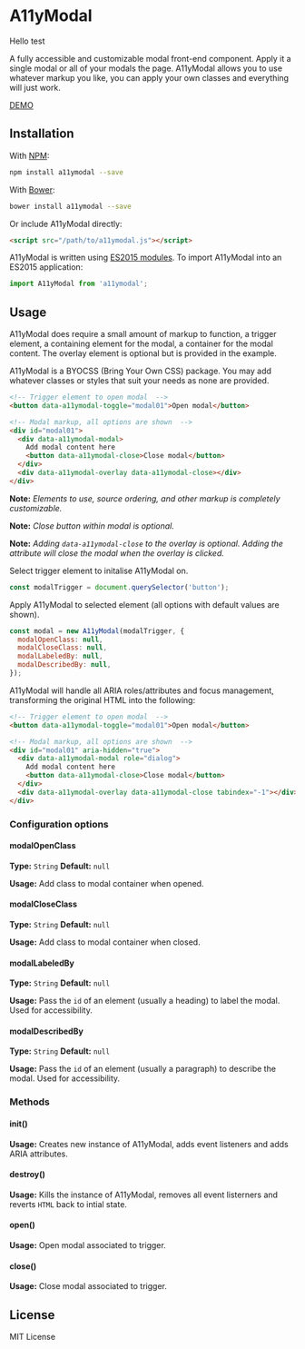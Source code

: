 # A11yModal

Hello test

A fully accessible and customizable modal front-end component. Apply it a single modal or all of your modals the page. A11yModal allows you to use whatever markup you like, you can apply your own classes and everything will just work.

[DEMO](https://codepen.io/azinasili/pen/VbaeBY?editors=1010)

## Installation
With [NPM](https://www.npmjs.com/package/a11ymodal):

```bash
npm install a11ymodal --save
```

With [Bower](https://bower.io/):

```bash
bower install a11ymodal --save
```

Or include A11yModal directly:

```html
<script src="/path/to/a11ymodal.js"></script>
```

A11yModal is written using [ES2015 modules](http://2ality.com/2014/09/es6-modules-final.html). To import A11yModal into an ES2015 application:

```javascript
import A11yModal from 'a11ymodal';
```


## Usage
A11yModal does require a small amount of markup to function, a trigger element, a containing element for the modal, a container for the modal content. The overlay element is optional but is provided in the example.

A11yModal is a BYOCSS (Bring Your Own CSS) package. You may add whatever classes or styles that suit your needs as none are provided.

```html
<!-- Trigger element to open modal  -->
<button data-a11ymodal-toggle="modal01">Open modal</button>

<!-- Modal markup, all options are shown  -->
<div id="modal01">
  <div data-a11ymodal-modal>
    Add modal content here
    <button data-a11ymodal-close>Close modal</button>
  </div>
  <div data-a11ymodal-overlay data-a11ymodal-close></div>
</div>
```
**Note:** *Elements to use, source ordering, and other markup is completely customizable.*

**Note:** *Close button within modal is optional.*

**Note:** *Adding `data-a11ymodal-close` to the overlay is optional. Adding the attribute will close the modal when the overlay is clicked.*

Select trigger element to initalise A11yModal on.

```javascript
const modalTrigger = document.querySelector('button');
```

Apply A11yModal to selected element (all options with default values are shown).

```javascript
const modal = new A11yModal(modalTrigger, {
  modalOpenClass: null,
  modalCloseClass: null,
  modalLabeledBy: null,
  modalDescribedBy: null,
});
```

A11yModal will handle all ARIA roles/attributes and focus management, transforming the original HTML into the following:

```html
<!-- Trigger element to open modal  -->
<button data-a11ymodal-toggle="modal01">Open modal</button>

<!-- Modal markup, all options are shown  -->
<div id="modal01" aria-hidden="true">
  <div data-a11ymodal-modal role="dialog">
    Add modal content here
    <button data-a11ymodal-close>Close modal</button>
  </div>
  <div data-a11ymodal-overlay data-a11ymodal-close tabindex="-1"></div>
</div>
```


### Configuration options
#### modalOpenClass
**Type:** `String` **Default:** `null`

**Usage:** Add class to modal container when opened.

#### modalCloseClass
**Type:** `String` **Default:** `null`

**Usage:** Add class to modal container when closed.

#### modalLabeledBy
**Type:** `String` **Default:** `null`

**Usage:** Pass the `id` of an element (usually a heading) to label the modal. Used for accessibility.

#### modalDescribedBy
**Type:** `String` **Default:** `null`

**Usage:** Pass the `id` of an element (usually a paragraph) to describe the modal. Used for accessibility.


### Methods
#### init()
**Usage:** Creates new instance of A11yModal, adds event listeners and adds ARIA attributes.

#### destroy()
**Usage:** Kills the instance of A11yModal, removes all event listerners and reverts `HTML` back to intial state.

#### open()
**Usage:** Open modal associated to trigger.

#### close()
**Usage:** Close modal associated to trigger.


## License
MIT License
